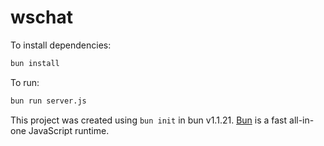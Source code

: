 # wschat

To install dependencies:

```bash
bun install
```

To run:

```bash
bun run server.js
```

This project was created using `bun init` in bun v1.1.21. [Bun](https://bun.sh) is a fast all-in-one JavaScript runtime.
